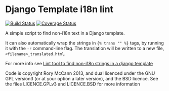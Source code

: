 Django Template i18n lint
=========================

[![Build Status](https://travis-ci.org/rory/django-template-i18n-lint.png?branch=master)](https://travis-ci.org/rory/django-template-i18n-lint)
[![Coverage Status](https://coveralls.io/repos/rory/django-template-i18n-lint/badge.png?branch=master)](https://coveralls.io/r/rory/django-template-i18n-lint?branch=master)


A simple script to find non-i18n text in a Django template.

It can also automatically wrap the strings in `{% trans "" %}` tags, by running it with the `-r` command-line flag.
The translation will be written to a new file, `<filename>_translated.html`.

For more info see [Lint tool to find non-i18n strings in a django template](http://www.technomancy.org/python/django-template-i18n-lint/)

Code is copyright Rory McCann 2013, and dual licenced under the GNU GPL version3 (or at your option a later version), and the BSD licence. See the files LICENCE.GPLv3 and LICENCE.BSD for more information

